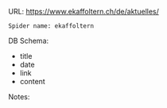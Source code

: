URL: https://www.ekaffoltern.ch/de/aktuelles/

    Spider name: ekaffoltern

DB Schema:
- title
- date
- link
- content

Notes: